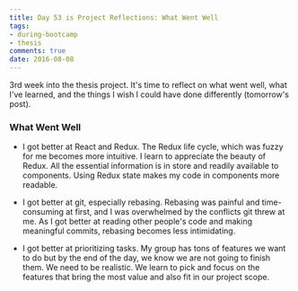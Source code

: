 ```yaml
---
title: Day 53 is Project Reflections: What Went Well
tags: 
- during-bootcamp
- thesis
comments: true
date: 2016-08-08
---
```


3rd week into the thesis project. It's time to reflect on what went well, what I've learned, and the things I wish I could have done differently (tomorrow's post).

<h3>What Went Well</h3>

* I got better at React and Redux.  The Redux life cycle, which was fuzzy for me becomes more intuitive.  I learn to appreciate the beauty of Redux.  All the essential information is in store and readily available to components. Using Redux state makes my code in components more readable. 

* I got better at git, especially rebasing. Rebasing was painful and time-consuming at first, and I was overwhelmed by the conflicts git threw at me.  As I got better at reading other people's code and making meaningful commits, rebasing becomes less intimidating. 

* I got better at prioritizing tasks.  My group has tons of features we want to do but by the end of the day, we know we are not going to finish them. We need to be realistic. We learn to pick and focus on the features that bring the most value and also fit in our project scope. 

